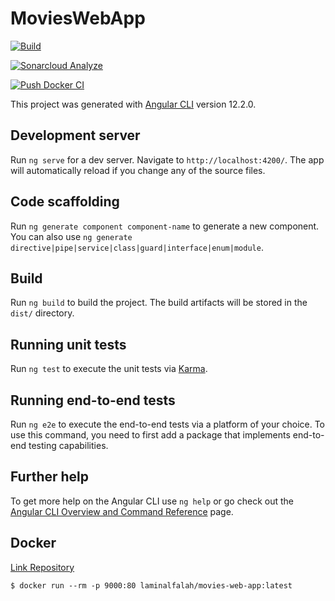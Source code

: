 # MoviesWebApp

[![Build](https://github.com/laminalfalah/movies-web-app/actions/workflows/build.yml/badge.svg)](https://github.com/laminalfalah/movies-web-app/actions/workflows/build.yml)

[![Sonarcloud Analyze](https://github.com/laminalfalah/movies-web-app/actions/workflows/sonarcloud.yml/badge.svg)](https://github.com/laminalfalah/movies-web-app/actions/workflows/sonarcloud.yml)

[![Push Docker CI](https://github.com/laminalfalah/movies-web-app/actions/workflows/docker.yml/badge.svg)](https://github.com/laminalfalah/movies-web-app/actions/workflows/docker.yml)

This project was generated with [Angular CLI](https://github.com/angular/angular-cli) version 12.2.0.

## Development server

Run `ng serve` for a dev server. Navigate to `http://localhost:4200/`. The app will automatically reload if you change any of the source files.

## Code scaffolding

Run `ng generate component component-name` to generate a new component. You can also use `ng generate directive|pipe|service|class|guard|interface|enum|module`.

## Build

Run `ng build` to build the project. The build artifacts will be stored in the `dist/` directory.

## Running unit tests

Run `ng test` to execute the unit tests via [Karma](https://karma-runner.github.io).

## Running end-to-end tests

Run `ng e2e` to execute the end-to-end tests via a platform of your choice. To use this command, you need to first add a package that implements end-to-end testing capabilities.

## Further help

To get more help on the Angular CLI use `ng help` or go check out the [Angular CLI Overview and Command Reference](https://angular.io/cli) page.

## Docker
[Link Repository](https://hub.docker.com/r/laminalfalah/movies-web-app)

```shell
$ docker run --rm -p 9000:80 laminalfalah/movies-web-app:latest
```
